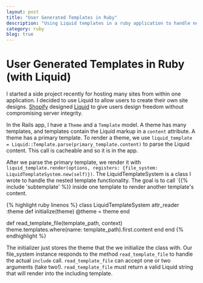 ```yaml
---
layout: post
title: "User Generated Templates in Ruby"
description: "Using Liquid templates in a ruby application to handle nested, user generated content."
category: ruby
blog: true
---
```

# User Generated Templates in Ruby (with Liquid)

I started a side project recently for hosting many sites from within one application. I decided to use Liquid to allow users to create their own site designs. [Shopify](https://www.shopify.com/) designed [Liquid](http://liquidmarkup.org/) to give users design freedom without compromising server integrity.

In the Rails app, I have a `Theme` and a `Template` model. A theme has many templates, and templates contain the Liquid markup in a `content` attribute. A theme has a primary template. To render a theme, we use `liquid_template = Liquid::Template.parse(primary_template.content)` to parse the Liquid content. This call is cacheable and so it is in the app.

After we parse the primary template, we render it with `liquid_template.render(options, registers: {file_system: LiquidTemplateSystem.new(self)})`. The LiquidTemplateSystem is a class I wrote to handle the nested template functionality. The goal is to call `{{% include 'subtemplate' %}} inside one template to render another template's content.

{% highlight ruby linenos %}
class LiquidTemplateSystem
  attr_reader :theme
  def initialize(theme)
    @theme = theme
  end

  def read_template_file(template_path, context)
    theme.templates.where(name: template_path).first.content
  end
end
{% endhighlight %}

The initializer just stores the theme that the we initialize the class with. Our file_system instance responds to the method `read_template_file` to handle the actual `include` call.  `read_template_file` can accept one or two arguments (take two!). `read_template_file` must return a valid Liquid string that will render into the including template.